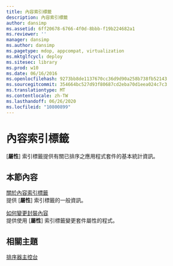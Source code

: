 ```yaml
---
title: 內容索引標籤
description: 內容索引標籤
author: dansimp
ms.assetid: 6ff20678-6766-4f0d-8bbb-f19b224682a1
ms.reviewer: ''
manager: dansimp
ms.author: dansimp
ms.pagetype: mdop, appcompat, virtualization
ms.mktglfcycl: deploy
ms.sitesec: library
ms.prod: w10
ms.date: 06/16/2016
ms.openlocfilehash: 9273bb8de1137670cc36d9d90a258b738fb52143
ms.sourcegitcommit: 354664bc527d93f80687cd2eba70d1eea024c7c3
ms.translationtype: MT
ms.contentlocale: zh-TW
ms.lasthandoff: 06/26/2020
ms.locfileid: "10800899"
---
```

# 內容索引標籤


[**屬性**] 索引標籤提供有關已排序之應用程式套件的基本統計資訊。

## 本節內容


<a href="" id="about-the-properties-tab"></a>[關於內容索引標籤](about-the-properties-tab.md)  
提供 [**屬性**] 索引標籤的一般資訊。

<a href="" id="how-to-change-package-properties"></a>[如何變更封裝內容](how-to-change-package-properties.md)  
提供使用 [**屬性**] 索引標籤變更套件屬性的程式。

## 相關主題


[排序器主控台](sequencer-console.md)

 

 





